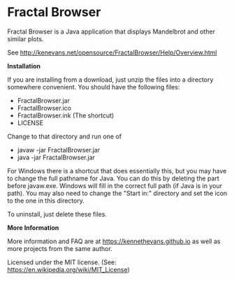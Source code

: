 # Fractal Browser

Fractal Browser is a Java application that displays Mandelbrot and other similar plots.

See http://kenevans.net/opensource/FractalBrowser/Help/Overview.html

**Installation**

If you are installing from a download, just unzip the files into a directory somewhere convenient.  You should have the following files:
* FractalBrowser.jar
* FractalBrowser.ico
* FractalBrowser.ink (The shortcut)
* LICENSE

Change to that directory and run one of
* javaw -jar FractalBrowser.jar
* java -jar FractalBrowser.jar


For Windows there is a shortcut that does essentially this, but you may have to change the full pathname for Java.  You can do this by deleting the part before javaw.exe.  Windows will fill in the correct full path (if Java is in your path).  You may also need to change the "Start in:" directory and set the icon to the one in this directory.

To uninstall, just delete these files.

**More Information**

More information and FAQ are at https://kennethevans.github.io as well as more projects from the same author.

Licensed under the MIT license. (See: https://en.wikipedia.org/wiki/MIT_License)